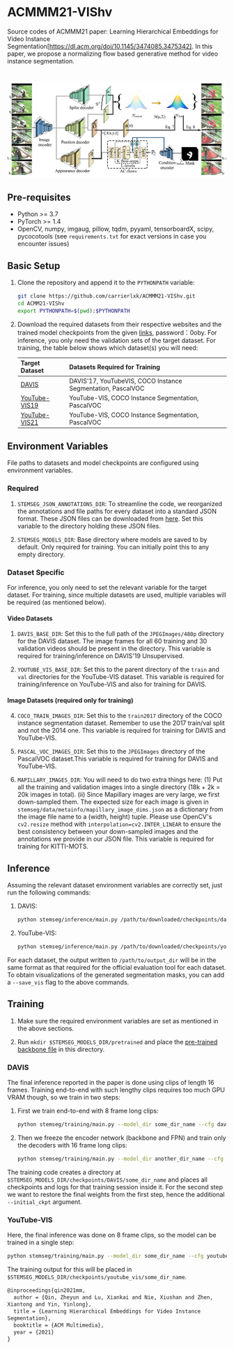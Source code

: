# ACMMM21-VIShv
Source codes of ACMMM21 paper: Learning Hierarchical Embeddings for Video Instance Segmentation[https://dl.acm.org/doi/10.1145/3474085.3475342]. 
In this paper, we propose a normalizing flow based generative method for video instance segmentation.
#
![](framework.png)

## Pre-requisites

* Python >= 3.7
* PyTorch >= 1.4
* OpenCV, numpy, imgaug, pillow, tqdm, pyyaml, tensorboardX, scipy, pycocotools (see `requirements.txt` for exact versions in case you encounter issues)

## Basic Setup

1. Clone the repository and append it to the `PYTHONPATH` variable:

   ```bash
   git clone https://github.com/carrierlxk/ACMMM21-VIShv.git
   cd ACMM21-VIShv
   export PYTHONPATH=$(pwd):$PYTHONPATH
   ```

   
2. Download the required datasets from their respective websites and the trained model checkpoints from the given [links](https://pan.baidu.com/s/1Lrv3tBqY9Lcr8wZPEQPO8Q?pwd=0oby), password：0oby. For inference, you only need the validation sets of the target dataset. For training, the table below shows which dataset(s) you will need:

    | Target Dataset        | Datasets Required for Training  | 
    |-----------------------| -------------------------------|
    | [DAVIS](https://data.vision.ee.ethz.ch/csergi/share/davis/DAVIS-2017-Unsupervised-trainval-480p.zip)                 | DAVIS'17, YouTubeVIS, COCO Instance Segmentation, PascalVOC 
    | [YouTube-VIS19](https://competitions.codalab.org/competitions/20128#participate-get_data)           | YouTube-VIS, COCO Instance Segmentation, PascalVOC 
    | [YouTube-VIS21](https://competitions.codalab.org/competitions/20128#participate-get_data)           | YouTube-VIS, COCO Instance Segmentation, PascalVOC 


## Environment Variables

File paths to datasets and model checkpoints are configured using environment variables.

### Required
   
1. `STEMSEG_JSON_ANNOTATIONS_DIR`: To streamline the code, we reorganized the annotations and file paths for every dataset into a standard JSON format. These JSON files can be downloaded from [here](https://omnomnom.vision.rwth-aachen.de/data/STEm-Seg/dataset_jsons/). Set this variable to the directory holding these JSON files.

2. `STEMSEG_MODELS_DIR`: Base directory where models are saved to by default. Only required for training. You can initially point this to any empty directory.

   
   
### Dataset Specific

For inference, you only need to set the relevant variable for the target dataset. For training, since multiple datasets are used, multiple variables will be required (as mentioned below).

#### Video Datasets
   
1. `DAVIS_BASE_DIR`: Set this to the full path of the `JPEGImages/480p` directory for the DAVIS dataset. The image frames for all 60 training and 30 validation videos should be present in the directory. This variable is required for training/inference on DAVIS'19 Unsupervised.
  
2. `YOUTUBE_VIS_BASE_DIR`: Set this to the parent directory of the `train` and `val` directories for the YouTube-VIS dataset. This variable is required for training/inference on YouTube-VIS and also for training for DAVIS.

#### Image Datasets (required only for training)

4. `COCO_TRAIN_IMAGES_DIR`: Set this to the `train2017` directory of the COCO instance segmentation dataset. Remember to use the 2017 train/val split and not the 2014 one. This variable is required for training for DAVIS and YouTube-VIS.
   
5. `PASCAL_VOC_IMAGES_DIR`: Set this to the `JPEGImages` directory of the PascalVOC dataset.This variable is required for training for DAVIS and YouTube-VIS. 
   
6. `MAPILLARY_IMAGES_DIR`: You will need to do two extra things here: (1) Put all the training and validation images into a single directory (18k + 2k = 20k images in total). (ii) Since Mapillary images are very large, we first down-sampled them. The expected size for each image is given in `stemseg/data/metainfo/mapillary_image_dims.json` as a dictionary from the image file name to a (width, height) tuple. Please use OpenCV's `cv2.resize` method with `interpolation=cv2.INTER_LINEAR` to ensure the best consistency between your down-sampled images and the annotations we provide in our JSON file. This variable is required for training for KITTI-MOTS.


## Inference

Assuming the relevant dataset environment variables are correctly set, just run the following commands:

1. DAVIS:

    ```bash
    python stemseg/inference/main.py /path/to/downloaded/checkpoints/davis.pth -o /path/to/output_dir --dataset davis
    ```
    
2. YouTube-VIS:

    ```bash
    python stemseg/inference/main.py /path/to/downloaded/checkpoints/youtube_vis.pth -o /path/to/output_dir --dataset ytvis --resize_embeddings
    ```
    
For each dataset, the output written to `/path/to/output_dir` will be in the same format as that required for the official evaluation tool for each dataset. To obtain visualizations of the generated segmentation masks, you can add a `--save_vis` flag to the above commands.


## Training

1. Make sure the required environment variables are set as mentioned in the above sections. 

2. Run `mkdir $STEMSEG_MODELS_DIR/pretrained` and place the [pre-trained backbone file](https://omnomnom.vision.rwth-aachen.de/data/STEm-Seg/models/mask_rcnn_R_101_FPN_backbone.pth) in this directory.

### DAVIS

The final inference reported in the paper is done using clips of length 16 frames. Training end-to-end with such lengthy clips requires too much GPU VRAM though, so we train in two steps:

1. First we train end-to-end with 8 frame long clips:
   
   ```bash 
   python stemseg/training/main.py --model_dir some_dir_name --cfg davis_1.yaml
   ```
   
2. Then we freeze the encoder network (backbone and FPN) and train only the decoders with 16 frame long clips:

   ```bash 
   python stemseg/training/main.py --model_dir another_dir_name --cfg davis_2.yaml --initial_ckpt /path/to/last/ckpt/from/previous/step.pth
   ```
   
The training code creates a directory at `$STEMSEG_MODELS_DIR/checkpoints/DAVIS/some_dir_name` and places all checkpoints and logs for that training session inside it. For the second step we want to restore the final weights from the first step, hence the additional `--initial_ckpt` argument.

### YouTube-VIS

Here, the final inference was done on 8 frame clips, so the model can be trained in a single step:

```bash 
python stemseg/training/main.py --model_dir some_dir_name --cfg youtube_vis.yaml
```

The training output for this will be placed in `$STEMSEG_MODELS_DIR/checkpoints/youtube_vis/some_dir_name`.

```
@inproceedings{qin2021mm, 
  author = {Qin, Zheyun and Lu, Xiankai and Nie, Xiushan and Zhen, Xiantong and Yin, Yinlong},
  title = {Learning Hierarchical Embeddings for Video Instance Segmentation},
  booktitle = {ACM Multimedia},
  year = {2021}
}
```
